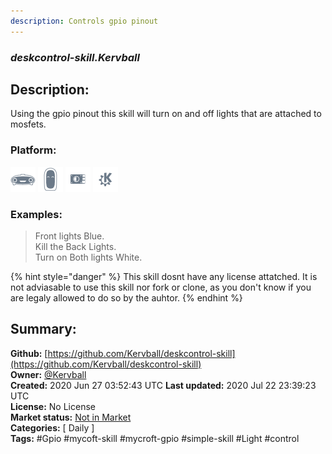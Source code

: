 ```yaml
---
description: Controls gpio pinout
---
```


### _deskcontrol-skill.Kervball_  
## Description:  
Using the gpio pinout this skill will turn on and off lights that are attached to mosfets.  
  
  
### Platform:  
 ![Mark I](../.gitbook/assets/mark-1-icon.png)  ![Mark II](../.gitbook/assets/mark-2-icon.png)  ![Picroft](../.gitbook/assets/picroft-icon.png)  ![plasmoid](../.gitbook/assets/kde.png)   
### Examples:  
> Front lights Blue.  
> Kill the Back Lights.  
> Turn on Both lights White.  
  
{% hint style="danger" %}
This skill dosnt have any license attatched. It is not adviasable to use this skill nor fork or clone, as you don't know if you are legaly allowed to do so by the auhtor.
{% endhint %}
  
## Summary:  
**Github:** [https://github.com/Kervball/deskcontrol-skill](https://github.com/Kervball/deskcontrol-skill)  
**Owner:** [@Kervball](https://github.com/Kervball)  
**Created:** 2020 Jun 27 03:52:43 UTC  **Last updated:** 2020 Jul 22 23:39:23 UTC  
**License:** No License  
**Market status:** [Not in Market](https://market.mycroft.ai/skill/)  
**Categories:** [ Daily ]   
**Tags:** \#Gpio \#mycoft-skill \#mycroft-gpio \#simple-skill \#Light \#control   
